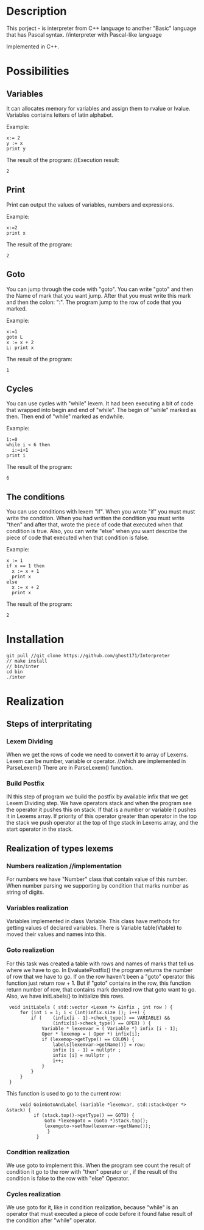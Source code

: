 # Description

This porject - is interpreter from C++ language to another "Basic" language that has Pascal syntax.
//interpreter with Pascal-like language

Implemented in C++.

# Possibilities

## Variables

It can allocates memory for variables and assign them to rvalue or lvalue. 
Variables contains letters of latin alphabet.

Example:
     
    x:= 2
    y := x
    print y
    
The result of the program: //Execution result:
    
    2

## Print
  Print can output the values of variables, numbers and expressions.
  
Example:

    x:=2
    print x

The result of the program:

    2

## Goto

You can jump through the code with "goto". You can write "goto" and then the Name of mark that you want jump. 
After that you must write this mark and then the colon: ":". The program jump to the row of code that you marked.

Example:
  
    x:=1
    goto L
    x := x + 2
    L: print x

The result of the program:
     
    1

## Cycles

You can use cycles with "while" lexem. It had been executing a bit of code that wrapped into begin and end of "while".
The begin of "while" marked as then.
Then end of "while" marked as endwhile.

Example:
  
    i:=0
    while i < 6 then
      i:=i+1
    print i

The result of the program:

    6

## The conditions

You can use conditions with lexem "if". When you wrote "if" you must must write the condition.
When you had written the condition you must write "then" and after that, wrote the piece of code that executed when that condition is true. 
Also, you can write "else" when you want describe the piece of code that executed when that condition is false.

Example:
  
    x := 1
    if x == 1 then
      x := x + 1
      print x
    else 
      x := x + 2
      print x

The result of the program:
  
    2

# Installation
    git pull //git clone https://github.com/ghost171/Interpreter
    // make install
    // bin/inter
    cd bin
    ./inter
# Realization
## Steps of interpritating 
### Lexem Dividing
When we get the rows of code we need to convert it to array of Lexems. Lexem can be number, variable or operator. //which are implemented in ParseLexem()
There are in ParseLexem() function.
###  Build Postfix
IN this step of program we build the postfix by available infix that we get Lexem Dividing step. 
We have operators stack and when the program see the operator it pushes this on stack. 
If that is a number or variable it pushes it in Lexems array. 
If priority of this operator greater than operator in the top the stack we push operator at the top of thge stack in Lexems array, and the start operator in the stack.

## Realization of types lexems 
### Numbers realization //implementation
For numbers we have "Number" class that contain value of this number. 
When number parsing we supporting by condition that marks number as string of digits.
### Variables realization
Variables implemented in  class Variable. This class have methods for getting values of declared variables.
There is Variable table(Vtable) to moved their values and names into this.
### Goto realizetion
For this task was created a table with rows and names of marks that tell us where we have to go.
In EvaluatePostfix() the program returns the number of row that we have to go. 
If on the row haven't been a "goto" operator this function just return row + 1. 
But if "goto" contains in the row, this function return number of row, that contains mark denoted row that goto want to go.
Also, we have initLabels() to initialize this rows. 
     
     void initLabels ( std::vector <Lexem *> &infix , int row ) {
         for (int i = 1; i < (int)infix.size (); i++) {
             if (    (infix[i - 1]->check_type() == VARIABLE) &&
                     (infix[i]->check_type() == OPER) ) {
                 Variable * lexemvar = ( Variable *) infix [i - 1];
                 Oper * lexemop = ( Oper *) infix[i];
                 if (lexemop->getType() == COLON) {
                     labels[lexemvar->getName()] = row;
                     infix [i - 1] = nullptr ;
                     infix [i] = nullptr ;
                     i++;
                 }
             }
         }
     }
This function is used to go to the current row:
         
         void GoinGotoAndLabel (Variable *lexemvar, std::stack<Oper *> &stack) {
              if (stack.top()->getType() == GOTO) {
                  Goto *lexemgoto = (Goto *)stack.top();
                  lexemgoto->setRow(lexemvar->getName());
                   }
               }
### Condition realization
We use goto to implement this. When the program see count the result of condition it go to the row with "then" operator
or , if the result of the condition is false to the row with "else" Operator.
### Cycles realization
We use goto for it, like in condition realization, 
because "while" is an operator that must executed a piece of code before 
it found false result of the condition after "while" operator.
